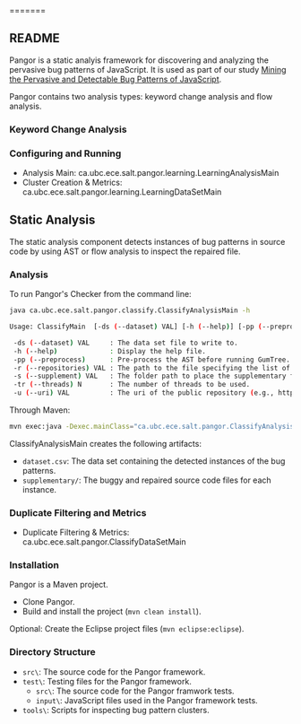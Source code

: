 =======
## README ##

Pangor is a static analyis framework for discovering and analyzing the pervasive bug patterns of JavaScript. It is used as part of our study [Mining the Pervasive and Detectable Bug Patterns of JavaScript](htttp://salt.ece.ubc.ca/software/pangor/).

Pangor contains two analysis types: keyword change analysis and flow analysis.

### Keyword Change Analysis ##

### Configuring and Running ###

* Analysis Main: ca.ubc.ece.salt.pangor.learning.LearningAnalysisMain
* Cluster Creation & Metrics: ca.ubc.ece.salt.pangor.learning.LearningDataSetMain

## Static Analysis ##

The static analysis component detects instances of bug patterns in source code by using AST or flow analysis to inspect the repaired file.

### Analysis ###

To run Pangor's Checker from the command line:
```bash
java ca.ubc.ece.salt.pangor.classify.ClassifyAnalysisMain -h

Usage: ClassifyMain  [-ds (--dataset) VAL] [-h (--help)] [-pp (--preprocess)] [-r (--repositories) VAL] [-s (--supplement) VAL] [-tr (--threads) N] [-u (--uri) VAL]

 -ds (--dataset) VAL     : The data set file to write to.
 -h (--help)             : Display the help file.
 -pp (--preprocess)      : Pre-process the AST before running GumTree. Expands ternary operators and short circuits.
 -r (--repositories) VAL : The path to the file specifying the list of repositories to analyze.
 -s (--supplement) VAL   : The folder path to place the supplementary files.
 -tr (--threads) N       : The number of threads to be used.
 -u (--uri) VAL          : The uri of the public repository (e.g., https://github.com/qhanam/JSRepairClass.git).
```

Through Maven:
```bash
mvn exec:java -Dexec.mainClass="ca.ubc.ece.salt.pangor.ClassifyAnalysisMain" -Dexec.args="-h"
```

ClassifyAnalysisMain creates the following artifacts:

* `dataset.csv`: The data set containing the detected instances of the bug patterns.
* `supplementary/`: The buggy and repaired source code files for each instance.

### Duplicate Filtering and Metrics ###

* Duplicate Filtering & Metrics: ca.ubc.ece.salt.pangor.ClassifyDataSetMain

### Installation ###

Pangor is a Maven project.

* Clone Pangor.
* Build and install the project (`mvn clean install`).

Optional: Create the Eclipse project files (`mvn eclipse:eclipse`).

### Directory Structure ###

* `src\`: The source code for the Pangor framework.
* `test\`: Testing files for the Pangor framework.
    * `src\`: The source code for the Pangor framwork tests.
    * `input\`: JavaScript files used in the Pangor framework tests.
* `tools\`: Scripts for inspecting bug pattern clusters.
